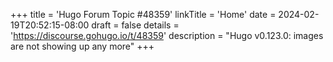 +++
title = 'Hugo Forum Topic #48359'
linkTitle = 'Home'
date = 2024-02-19T20:52:15-08:00
draft = false
details = 'https://discourse.gohugo.io/t/48359'
description = "Hugo v0.123.0: images are not showing up any more"
+++
